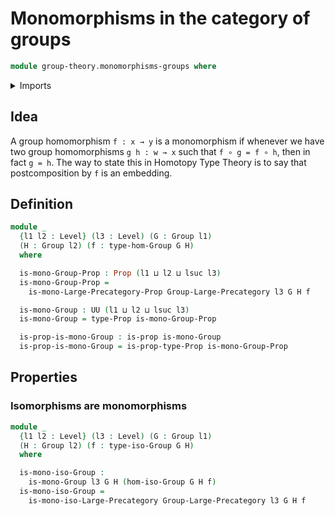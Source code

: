 # Monomorphisms in the category of groups

```agda
module group-theory.monomorphisms-groups where
```

<details><summary>Imports</summary>

```agda
open import category-theory.monomorphisms-large-precategories

open import foundation.propositions
open import foundation.universe-levels

open import group-theory.groups
open import group-theory.homomorphisms-groups
open import group-theory.isomorphisms-groups
open import group-theory.precategory-of-groups
```

</details>

## Idea

A group homomorphism `f : x → y` is a monomorphism if whenever we have two group
homomorphisms `g h : w → x` such that `f ∘ g = f ∘ h`, then in fact `g = h`. The
way to state this in Homotopy Type Theory is to say that postcomposition by `f`
is an embedding.

## Definition

```agda
module _
  {l1 l2 : Level} (l3 : Level) (G : Group l1)
  (H : Group l2) (f : type-hom-Group G H)
  where

  is-mono-Group-Prop : Prop (l1 ⊔ l2 ⊔ lsuc l3)
  is-mono-Group-Prop =
    is-mono-Large-Precategory-Prop Group-Large-Precategory l3 G H f

  is-mono-Group : UU (l1 ⊔ l2 ⊔ lsuc l3)
  is-mono-Group = type-Prop is-mono-Group-Prop

  is-prop-is-mono-Group : is-prop is-mono-Group
  is-prop-is-mono-Group = is-prop-type-Prop is-mono-Group-Prop
```

## Properties

### Isomorphisms are monomorphisms

```agda
module _
  {l1 l2 : Level} (l3 : Level) (G : Group l1)
  (H : Group l2) (f : type-iso-Group G H)
  where

  is-mono-iso-Group :
    is-mono-Group l3 G H (hom-iso-Group G H f)
  is-mono-iso-Group =
    is-mono-iso-Large-Precategory Group-Large-Precategory l3 G H f
```
